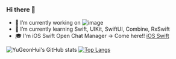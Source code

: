 ### Hi there 👋
- 🔭 I’m currently working on ![image](https://user-images.githubusercontent.com/96224311/177575562-f30ac2dd-ad21-4e08-ab0e-00bf74738508.png)
- 🌱 I’m currently learning Swift, UIKit, SwiftUI, Combine, RxSwift
- :mortar_board: I'm iOS Swift Open Chat Manager -> Come here!! [iOS Swift](https://swift-ios.notion.site/swift-ios/iOS-Swift-290e91a4e3114d8c82ae9004213d1351) 

![YuGeonHui's GitHub stats](https://github-readme-stats.vercel.app/api?username=YuGeonHui&show_icons=true&theme=radical)
[![Top Langs](https://github-readme-stats.vercel.app/api/top-langs/?username=YuGeonHui&layout=compact&langs_count=8&title_color=FF5675&border_radius=10&border_color=FFCAD5)](https://github.com/YuGeonHui?tab=repositories&q=&type=&language=java&sort=)



